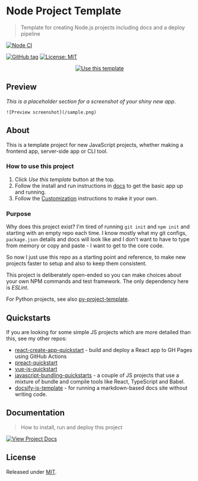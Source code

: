 # Node Project Template
> Template for creating Node.js projects including docs and a deploy pipeline

[![Node CI](https://github.com/MichaelCurrin/node-project-template/workflows/Node%20CI/badge.svg)](https://github.com/MichaelCurrin/node-project-template/actions)

[![GitHub tag](https://img.shields.io/github/tag/MichaelCurrin/node-project-template)](https://github.com/MichaelCurrin/preact-quickstart/tags/)
[![License: MIT](https://img.shields.io/badge/License-MIT-blue)](#license)


<div align="center">

[![Use this template](https://img.shields.io/badge/Use_this_template-2ea44f?style=for-the-badge)](https://github.com/MichaelCurrin/node-project-template/generate)

</div>


## Preview

_This is a placeholder section for a screenshot of your shiny new app_.

    ![Preview screenshot](/sample.png)


## About

This is a template project for new JavaScript projects, whether making a frontend app, server-side app or CLI tool.

### How to use this project

1. Click _Use this template_ button at the top.
2. Follow the install and run instructions in [docs](/docs/) to get the basic app up and running.
3. Follow the [Customization](/docs/customization.md) instructions to make it your own.

### Purpose

Why does this project exist? I'm tired of running `git init` and `npm init` and starting with an empty repo each time.  I know mostly what my git configs, `package.json` details and docs will look like and I don't want to have to type from memory or copy and paste - I want to get to the core code.

So now I just use this repo as a starting point and reference, to make new projects faster to setup and also to keep them consistent.

This project is deliberately open-ended so you can make choices about your own NPM commands and test framework. The only dependency here is _ESLint_.

For Python projects, see also [py-project-template](https://github.com/MichaelCurrin/py-project-template).


## Quickstarts

If you are looking for some simple JS projects which are more detailed than this, see my other repos:

- [react-create-app-quickstart](https://github.com/MichaelCurrin/react-create-app-quickstart) - build and deploy a React app to GH Pages using GitHub Actions
- [preact-quickstart](https://github.com/MichaelCurrin/preact-quickstart)
- [vue-js-quickstart](https://github.com/MichaelCurrin/vue-js-quickstart)
- [javascript-bundling-quickstarts](https://github.com/MichaelCurrin/javascript-bundling-quickstarts) - a couple of JS projects that use a mixture of bundle and compile tools like React, TypeScript and Babel.
- [docsify-js-template](https://github.com/MichaelCurrin/docsify-js-template) - for running a markdown-based docs site without writing code.


## Documentation
> How to install, run and deploy this project

[![View Project Docs](https://img.shields.io/badge/View-Project_Docs-green?style=for-the-badge)](/docs/)




## License

Released under [MIT](/LICENSE).
